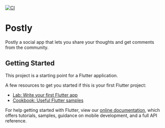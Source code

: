 [![CI](https://github.com/Rhemi7/Postly-riverpod/actions/workflows/main.yml/badge.svg)](https://github.com/Rhemi7/Postly-riverpod/actions/workflows/main.yml)

# Postly

Postly a social app that lets you share your thoughts and get comments from the community.

## Getting Started

This project is a starting point for a Flutter application.

A few resources to get you started if this is your first Flutter project:

- [Lab: Write your first Flutter app](https://flutter.dev/docs/get-started/codelab)
- [Cookbook: Useful Flutter samples](https://flutter.dev/docs/cookbook)

For help getting started with Flutter, view our
[online documentation](https://flutter.dev/docs), which offers tutorials,
samples, guidance on mobile development, and a full API reference.
